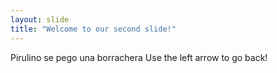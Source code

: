 ```yaml
---
layout: slide
title: "Welcome to our second slide!"
---
```

Pirulino se pego una borrachera
Use the left arrow to go back!
